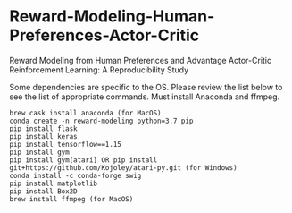 # Reward-Modeling-Human-Preferences-Actor-Critic
Reward Modeling from Human Preferences and Advantage Actor-Critic Reinforcement Learning: A Reproducibility Study

Some dependencies are specific to the OS. Please review the list below to see the list of appropriate commands.
Must install Anaconda and ffmpeg. 
```
brew cask install anaconda (for MacOS)
conda create -n reward-modeling python=3.7 pip
pip install flask
pip install keras
pip install tensorflow==1.15
pip install gym
pip install gym[atari] OR pip install git+https://github.com/Kojoley/atari-py.git (for Windows) 
conda install -c conda-forge swig
pip install matplotlib
pip install Box2D
brew install ffmpeg (for MacOS)
```
